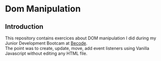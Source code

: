 # Dom Manipulation

## Introduction
This repository contains exercices about DOM manipulation I did during my Junior Development Bootcam at [Becode](https://github.com/becodeorg).   
The point was to create, update, move, add event listeners using Vanilla Javascript without editing any HTML file.